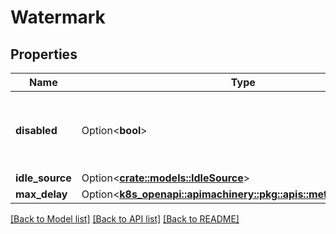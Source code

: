 # Watermark

## Properties

Name | Type | Description | Notes
------------ | ------------- | ------------- | -------------
**disabled** | Option<**bool**> | Disabled toggles the watermark propagation, defaults to false. | [optional]
**idle_source** | Option<[**crate::models::IdleSource**](IdleSource.md)> |  | [optional]
**max_delay** | Option<[**k8s_openapi::apimachinery::pkg::apis::meta::v1::Duration**](k8s_openapi::apimachinery::pkg::apis::meta::v1::Duration.md)> |  | [optional]

[[Back to Model list]](../README.md#documentation-for-models) [[Back to API list]](../README.md#documentation-for-api-endpoints) [[Back to README]](../README.md)


